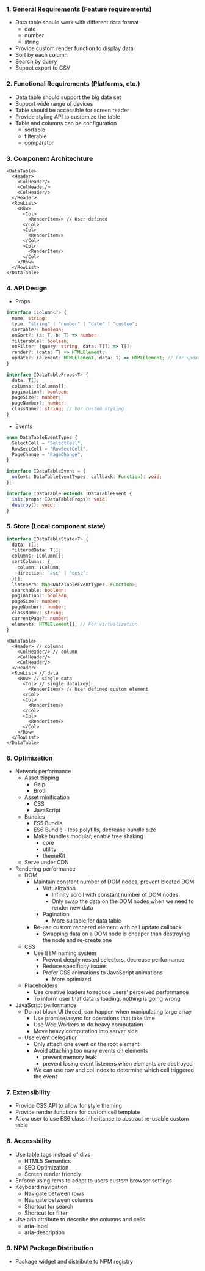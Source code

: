 ### 1. General Requirements (Feature requirements)

- Data table should work with different data format
  - date
  - number
  - string
- Provide custom render function to display data
- Sort by each column
- Search by query
- Suppot export to CSV

### 2. Functional Requirements (Platforms, etc.)

- Data table should support the big data set
- Support wide range of devices
- Table should be accessible for screen reader
- Provide styling API to customize the table
- Table and columns can be configuration
  - sortable
  - filterable
  - comparator

### 3. Component Architechture

```TSX
<DataTable>
  <Header>
    <ColHeader/>
    <ColHeader/>
    <ColHeader/>
  </Header>
  <RowList>
    <Row>
      <Col>
        <RenderItem/> // User defined
      </Col>
      <Col>
        <RenderItem/>
      </Col>
      <Col>
        <RenderItem/>
      </Col>
    </Row>
  </RowList>
</DataTable>
```

### 4. API Design

- Props

```typescript
interface IColumn<T> {
  name: string;
  type: "string" | "number" | "date" | "custom";
  sortable?: boolean;
  onSort?: (a: T, b: T) => number;
  filterable?: boolean;
  onFilter: (query: string, data: T[]) => T[];
  render?: (data: T) => HTMLElement;
  update?: (element: HTMLElement, data: T) => HTMLElement; // For updating rendered custom element
}

interface IDataTableProps<T> {
  data: T[];
  columns: IColumns[];
  pagination?: boolean;
  pageSize?: number;
  pageNumber?: number;
  className?: string; // For custom styling
}
```

- Events

```typescript
enum DataTableEventTypes {
  SelectCell = "SelectCell",
  RowSectCell = "RowSectCell",
  PageChange = "PageChange",
}

interface IDataTableEvent = {
  on(evt: DataTableEventTypes, callback: Function): void;
};

interface IDataTable extends IDataTableEvent {
  init(props: IDataTableProps): void;
  destroy(): void;
}
```

### 5. Store (Local component state)

```typescript
interface IDataTableState<T> {
  data: T[];
  filteredData: T[];
  columns: IColumn[];
  sortColumns: {
    column: IColumn;
    direction: "asc" | "desc";
  }[];
  listeners: Map<DataTableEventTypes, Function>;
  searchable: boolean;
  pagination?: boolean;
  pageSize?: number;
  pageNumber?: number;
  className?: string;
  currentPage?: number;
  elements: HTMLElement[]; // For virtualization
}
```

```TSX
<DataTable>
  <Header> // columns
    <ColHeader/> // column
    <ColHeader/>
    <ColHeader/>
  </Header>
  <RowList> // data
    <Row> // single data
      <Col> // single data[key]
        <RenderItem/> // User defined custom element
      </Col>
      <Col>
        <RenderItem/>
      </Col>
      <Col>
        <RenderItem/>
      </Col>
    </Row>
  </RowList>
</DataTable>
```

### 6. Optimization

- Network performance
  - Asset zipping
    - Gzip
    - Brotli
  - Asset minification
    - CSS
    - JavaScript
  - Bundles
    - ES5 Bundle
    - ES6 Bundle - less polyfills, decrease bundle size
    - Make bundles modular, enable tree shaking
      - core
      - utility
      - themeKit
  - Serve under CDN
- Rendering performance
  - DOM
    - Maintain constant number of DOM nodes, prevent bloated DOM
      - Virtualization
        - Infinity scroll with constant number of DOM nodes
        - Only swap the data on the DOM nodes when we need to render new data
      - Pagination
        - More suitable for data table
    - Re-use custom rendered element with cell update callback
      - Swapping data on a DOM node is cheaper than destroying the node and re-create one
  - CSS
    - Use BEM naming system
      - Prevent deeply nested selectors, decrease performance
      - Reduce specificity issues
      - Prefer CSS animations to JavaScript animations
        - More optimized
  - Placeholders
    - Use creative loaders to reduce users' perceived performance
    - To inform user that data is loading, nothing is going wrong
- JavaScript performance
  - Do not block UI thread, can happen when manipulating large array
    - Use promise/async for operations that take time
    - Use Web Workers to do heavy computation
    - Move heavy computation into server side
  - Use event delegation
    - Only attach one event on the root element
    - Avoid attaching too many events on elements
      - prevent memory leak
      - prevent losing event listeners when elements are destroyed
    - We can use row and col index to determine which cell triggered the event

### 7. Extensibility

- Provide CSS API to allow for style theming
- Provide render functions for custom cell template
- Allow user to use ES6 class inheritance to abstract re-usable custom table

### 8. Accessbility

- Use table tags instead of divs
  - HTML5 Semantics
  - SEO Optimization
  - Screen reader friendly
- Enforce using rems to adapt to users custom browser settings
- Keyboard navigation
  - Navigate between rows
  - Navigate between columns
  - Shortcut for search
  - Shortcut for filter
- Use aria attribute to describe the columns and cells
  - aria-label
  - aria-description

### 9. NPM Package Distribution

- Package widget and distribute to NPM registry
